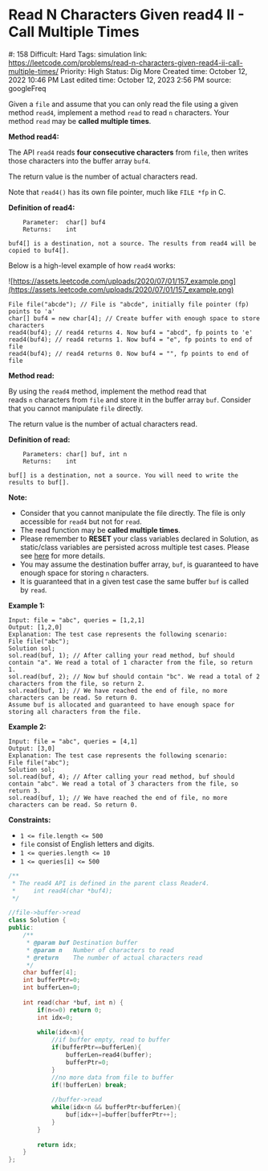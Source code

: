 # Read N Characters Given read4 II - Call Multiple Times

#: 158
Difficult: Hard
Tags: simulation
link: https://leetcode.com/problems/read-n-characters-given-read4-ii-call-multiple-times/
Priority: High
Status: Dig More
Created time: October 12, 2022 10:46 PM
Last edited time: October 12, 2023 2:56 PM
source: googleFreq

Given a `file` and assume that you can only read the file using a given method `read4`, implement a method `read` to read `n` characters. Your method `read` may be **called multiple times**.

**Method read4:**

The API `read4` reads **four consecutive characters** from `file`, then writes those characters into the buffer array `buf4`.

The return value is the number of actual characters read.

Note that `read4()` has its own file pointer, much like `FILE *fp` in C.

**Definition of read4:**

```
    Parameter:  char[] buf4
    Returns:    int

buf4[] is a destination, not a source. The results from read4 will be copied to buf4[].

```

Below is a high-level example of how `read4` works:

![https://assets.leetcode.com/uploads/2020/07/01/157_example.png](https://assets.leetcode.com/uploads/2020/07/01/157_example.png)

```
File file("abcde"); // File is "abcde", initially file pointer (fp) points to 'a'
char[] buf4 = new char[4]; // Create buffer with enough space to store characters
read4(buf4); // read4 returns 4. Now buf4 = "abcd", fp points to 'e'
read4(buf4); // read4 returns 1. Now buf4 = "e", fp points to end of file
read4(buf4); // read4 returns 0. Now buf4 = "", fp points to end of file
```

**Method read:**

By using the `read4` method, implement the method read that reads `n` characters from `file` and store it in the buffer array `buf`. Consider that you cannot manipulate `file` directly.

The return value is the number of actual characters read.

**Definition of read:**

```
    Parameters:	char[] buf, int n
    Returns:	int

buf[] is a destination, not a source. You will need to write the results to buf[].

```

**Note:**

- Consider that you cannot manipulate the file directly. The file is only accessible for `read4` but not for `read`.
- The read function may be **called multiple times**.
- Please remember to **RESET** your class variables declared in Solution, as static/class variables are persisted across multiple test cases. Please see [here](https://leetcode.com/faq/) for more details.
- You may assume the destination buffer array, `buf`, is guaranteed to have enough space for storing `n` characters.
- It is guaranteed that in a given test case the same buffer `buf` is called by `read`.

**Example 1:**

```
Input: file = "abc", queries = [1,2,1]
Output: [1,2,0]
Explanation: The test case represents the following scenario:
File file("abc");
Solution sol;
sol.read(buf, 1); // After calling your read method, buf should contain "a". We read a total of 1 character from the file, so return 1.
sol.read(buf, 2); // Now buf should contain "bc". We read a total of 2 characters from the file, so return 2.
sol.read(buf, 1); // We have reached the end of file, no more characters can be read. So return 0.
Assume buf is allocated and guaranteed to have enough space for storing all characters from the file.

```

**Example 2:**

```
Input: file = "abc", queries = [4,1]
Output: [3,0]
Explanation: The test case represents the following scenario:
File file("abc");
Solution sol;
sol.read(buf, 4); // After calling your read method, buf should contain "abc". We read a total of 3 characters from the file, so return 3.
sol.read(buf, 1); // We have reached the end of file, no more characters can be read. So return 0.

```

**Constraints:**

- `1 <= file.length <= 500`
- `file` consist of English letters and digits.
- `1 <= queries.length <= 10`
- `1 <= queries[i] <= 500`

```cpp
/**
 * The read4 API is defined in the parent class Reader4.
 *     int read4(char *buf4);
 */

//file->buffer->read
class Solution {
public:
    /**
     * @param buf Destination buffer
     * @param n   Number of characters to read
     * @return    The number of actual characters read
     */
    char buffer[4];
    int bufferPtr=0;
    int bufferLen=0;
    
    int read(char *buf, int n) {
        if(n<=0) return 0;
        int idx=0;
        
        while(idx<n){
            //if buffer empty, read to buffer
            if(bufferPtr==bufferLen){
                bufferLen=read4(buffer);
                bufferPtr=0;
            }
            //no more data from file to buffer
            if(!bufferLen) break;
            
            //buffer->read
            while(idx<n && bufferPtr<bufferLen){
                buf[idx++]=buffer[bufferPtr++];
            }
        }
        
        return idx;
    }
};
```